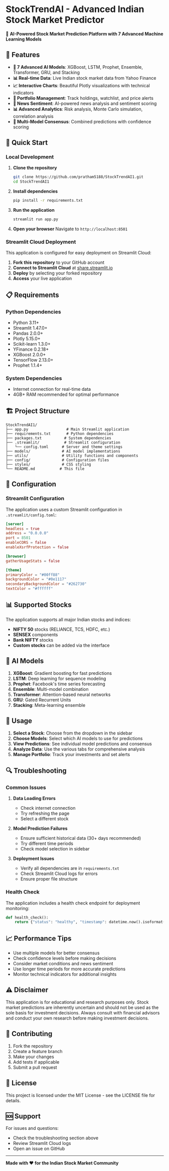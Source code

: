 

# StockTrendAI - Advanced Indian Stock Market Predictor

🚀 **AI-Powered Stock Market Prediction Platform with 7 Advanced Machine Learning Models**

## 🌟 Features

- **🤖 7 Advanced AI Models**: XGBoost, LSTM, Prophet, Ensemble, Transformer, GRU, and Stacking
- **📊 Real-time Data**: Live Indian stock market data from Yahoo Finance
- **📈 Interactive Charts**: Beautiful Plotly visualizations with technical indicators
- **💼 Portfolio Management**: Track holdings, watchlist, and price alerts
- **📰 News Sentiment**: AI-powered news analysis and sentiment scoring
- **📊 Advanced Analytics**: Risk analysis, Monte Carlo simulation, correlation analysis
- **🎯 Multi-Model Consensus**: Combined predictions with confidence scoring

## 🚀 Quick Start

### Local Development

1. **Clone the repository**
   ```bash
   git clone https://github.com/pratham5188/StockTrendAI1.git
   cd StockTrendAI1
   ```

2. **Install dependencies**
   ```bash
   pip install -r requirements.txt
   ```

3. **Run the application**
   ```bash
   streamlit run app.py
   ```

4. **Open your browser**
   Navigate to `http://localhost:8501`

### Streamlit Cloud Deployment

This application is configured for easy deployment on Streamlit Cloud:

1. **Fork this repository** to your GitHub account
2. **Connect to Streamlit Cloud** at [share.streamlit.io](https://share.streamlit.io)
3. **Deploy** by selecting your forked repository
4. **Access** your live application

## 📋 Requirements

### Python Dependencies
- Python 3.11+
- Streamlit 1.47.0+
- Pandas 2.0.0+
- Plotly 5.15.0+
- Scikit-learn 1.3.0+
- YFinance 0.2.18+
- XGBoost 2.0.0+
- TensorFlow 2.13.0+
- Prophet 1.1.4+

### System Dependencies
- Internet connection for real-time data
- 4GB+ RAM recommended for optimal performance

## 🏗️ Project Structure

```
StockTrendAI1/
├── app.py                 # Main Streamlit application
├── requirements.txt       # Python dependencies
├── packages.txt          # System dependencies
├── .streamlit/           # Streamlit configuration
│   └── config.toml      # Server and theme settings
├── models/              # AI model implementations
├── utils/               # Utility functions and components
├── config/              # Configuration files
├── styles/              # CSS styling
└── README.md           # This file
```

## 🔧 Configuration

### Streamlit Configuration
The application uses a custom Streamlit configuration in `.streamlit/config.toml`:

```toml
[server]
headless = true
address = "0.0.0.0"
port = 8501
enableCORS = false
enableXsrfProtection = false

[browser]
gatherUsageStats = false

[theme]
primaryColor = "#00ff88"
backgroundColor = "#0e1117"
secondaryBackgroundColor = "#262730"
textColor = "#ffffff"
```

## 📊 Supported Stocks

The application supports all major Indian stocks and indices:

- **NIFTY 50** stocks (RELIANCE, TCS, HDFC, etc.)
- **SENSEX** components
- **Bank NIFTY** stocks
- **Custom stocks** can be added via the interface

## 🤖 AI Models

1. **XGBoost**: Gradient boosting for fast predictions
2. **LSTM**: Deep learning for sequence modeling
3. **Prophet**: Facebook's time series forecasting
4. **Ensemble**: Multi-model combination
5. **Transformer**: Attention-based neural networks
6. **GRU**: Gated Recurrent Units
7. **Stacking**: Meta-learning ensemble

## 🎯 Usage

1. **Select a Stock**: Choose from the dropdown in the sidebar
2. **Choose Models**: Select which AI models to use for predictions
3. **View Predictions**: See individual model predictions and consensus
4. **Analyze Data**: Use the various tabs for comprehensive analysis
5. **Manage Portfolio**: Track your investments and set alerts

## 🔍 Troubleshooting

### Common Issues

1. **Data Loading Errors**
   - Check internet connection
   - Try refreshing the page
   - Select a different stock

2. **Model Prediction Failures**
   - Ensure sufficient historical data (30+ days recommended)
   - Try different time periods
   - Check model selection in sidebar

3. **Deployment Issues**
   - Verify all dependencies are in `requirements.txt`
   - Check Streamlit Cloud logs for errors
   - Ensure proper file structure

### Health Check

The application includes a health check endpoint for deployment monitoring:
```python
def health_check():
    return {"status": "healthy", "timestamp": datetime.now().isoformat()}
```

## 📈 Performance Tips

- Use multiple models for better consensus
- Check confidence levels before making decisions
- Consider market conditions and news sentiment
- Use longer time periods for more accurate predictions
- Monitor technical indicators for additional insights

## ⚠️ Disclaimer

This application is for educational and research purposes only. Stock market predictions are inherently uncertain and should not be used as the sole basis for investment decisions. Always consult with financial advisors and conduct your own research before making investment decisions.

## 🤝 Contributing

1. Fork the repository
2. Create a feature branch
3. Make your changes
4. Add tests if applicable
5. Submit a pull request

## 📄 License

This project is licensed under the MIT License - see the LICENSE file for details.

## 🆘 Support

For issues and questions:
- Check the troubleshooting section above
- Review Streamlit Cloud logs
- Open an issue on GitHub

---

**Made with ❤️ for the Indian Stock Market Community**

